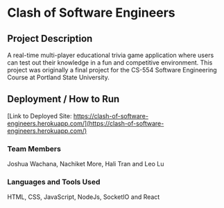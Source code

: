 # Clash of Software Engineers

## Project Description

A real-time multi-player educational trivia game application where users can test out their knowledge in a fun and competitive environment. This project was originally a final project for the CS-554 Software Engineering Course at Portland State University.

## Deployment / How to Run

[Link to Deployed Site: https://clash-of-software-engineers.herokuapp.com/](https://clash-of-software-engineers.herokuapp.com/)

### Team Members

Joshua Wachana, Nachiket More, Hali Tran and Leo Lu

### Languages and Tools Used

HTML, CSS, JavaScript, NodeJs, SocketIO and React

 
